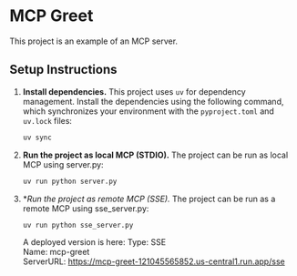 # MCP Greet  

This project is an example of an MCP server.

## Setup Instructions

1.  **Install dependencies.**
    This project uses `uv` for dependency management. Install the dependencies using the following command, which synchronizes your environment with the `pyproject.toml` and `uv.lock` files:
    ```bash
    uv sync
    ```

2.  **Run the project as local MCP (STDIO).**
    The project can be run as local MCP using server.py:
    ```bash
    uv run python server.py
    ```

3.  **Run the project as remote MCP (SSE).*
    The project can be run as a remote MCP using sse_server.py:
    ```bash
    uv run python sse_server.py
    ```

    A deployed version is here:
    Type: SSE  
    Name: mcp-greet  
    ServerURL: https://mcp-greet-121045565852.us-central1.run.app/sse
